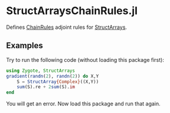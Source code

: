 # StructArraysChainRules.jl

Defines [ChainRules](https://github.com/JuliaDiff/ChainRules.jl) adjoint rules for [StructArrays](https://github.com/JuliaArrays/StructArrays.jl).

## Examples

Try to run the following code (without loading this package first):

```julia
using Zygote, StructArrays
gradient(randn(2), randn(2)) do X,Y
    S = StructArray{Complex}((X,Y))
    sum(S).re + 2sum(S).im
end
```

You will get an error.
Now load this package and run that again.
